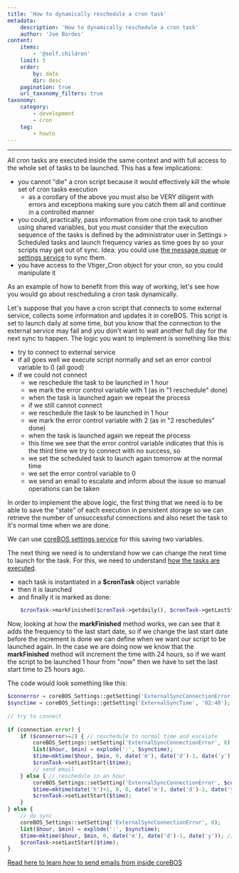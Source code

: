 ```yaml
---
title: 'How to dynamically reschedule a cron task'
metadata:
    description: 'How to dynamically reschedule a cron task'
    author: 'Joe Bordes'
content:
    items:
        - '@self.children'
    limit: 5
    order:
        by: date
        dir: desc
    pagination: true
    url_taxonomy_filters: true
taxonomy:
    category:
        - development 
        - cron
    tag:
        - howto
---
```

---

All cron tasks are executed inside the same context and with full access
to the whole set of tasks to be launched. This has a few implications:

-   you cannot "die" a cron script because it would effectively kill the
    whole set of cron tasks execution
    -   as a corollary of the above you must also be VERY diligent with
        errors and exceptions making sure you catch them all and
        continue in a controlled manner
-   you could, practically, pass information from one cron task to
    another using shared variables, but you must consider that the
    execution sequence of the tasks is defined by the administrator user
    in Settings &gt; Scheduled tasks and launch frequency varies as time
    goes by so your scripts may get out of sync. Idea: you could use
    [the message queue](http://localhost/coreBOSDocumentation/developer-guide/development%20framework/develtutorials/corebos_mqtm) or [settings service](http://localhost/coreBOSDocumentation/developer-guide/development%20framework/develtutorials/corebos_setting) to sync them.
-   you have access to the Vtiger\_Cron object for your cron, so you
    could manipulate it

As an example of how to benefit from this way of working, let's see how
you would go about rescheduling a cron task dynamically.

Let's suppose that you have a cron script that connects to some external
service, collects some information and updates it in coreBOS. This
script is set to launch daily at some time, but you know that the
connection to the external service may fail and you don't want to wait
another full day for the next sync to happen. The logic you want to
implement is something like this:

-   try to connect to external service
-   if all goes well we execute script normally and set an error control
    variable to 0 (all good)
-   if we could not connect
    -   we reschedule the task to be launched in 1 hour
    -   we mark the error control variable with 1 (as in "1 reschedule"
        done)
    -   when the task is launched again we repeat the process
    -   if we still cannot connect
    -   we reschedule the task to be launched in 1 hour
    -   we mark the error control variable with 2 (as in "2 reschedules"
        done)
    -   when the task is launched again we repeat the process
    -   this time we see that the error control variable indicates that
        this is the third time we try to connect with no success, so
    -   we set the scheduled task to launch again tomorrow at the normal
        time
    -   we set the error control variable to 0
    -   we send an email to escalate and inform about the issue so
        manual operations can be taken

In order to implement the above logic, the first thing that we need is
to be able to save the "state" of each execution in persistent storage
so we can retrieve the number of unsuccessful connections and also reset
the task to it's normal time when we are done.

We can use [coreBOS settings service](http://localhost/coreBOSDocumentation/developer-guide/development%20framework/develtutorials/corebos_setting) for
this saving two variables.

The next thing we need is to understand how we can change the next time
to launch for the task. For this, we need to understand [how the tasks are executed](https://github.com/tsolucio/corebos/blob/master/vtigercron.php#L58:L66).

-   each task is instantiated in a **$cronTask** object variable
-   then it is launched
-   and finally it is marked as done:
```php
    $cronTask->markFinished($cronTask->getdaily(), $cronTask->getLastStart());
```
Now, looking at how the **markFinished** method works, we can see that
it adds the frequency to the last start date, so if we change the last
start date before the increment is done we can define when we want our
script to be launched again. In the case we are doing now we know that
the **markFinished** method will increment the time with 24 hours, so if
we want the script to be launched 1 hour from "now" then we have to set
the last start time to 25 hours ago.

The code would look something like this:
```php
$connerror = coreBOS_Settings::getSetting('ExternalSyncConnectionError', 0);
$synctime = coreBOS_Settings::getSetting('ExternalSyncTime', '02:40'); // sync daily at 2:40 am
 
// try to connect
 
if (connection error) {
	if ($connerror>=2) { // reschedule to normal time and escalate
		coreBOS_Settings::setSetting('ExternalSyncConnectionError', 0);
		list($hour, $min) = explode(':', $synctime);
		$time=mktime($hour, $min, 0, date('m'), date('d')-1, date('y')); // yesterday at sync time so we add 24hours
		$cronTask->setLastStart($time);
		// send email
	} else { // reschedule in an hour
		coreBOS_Settings::setSetting('ExternalSyncConnectionError', $connerror+1);
		$time=mktime(date('h')+1, 0, 0, date('m'), date('d')-1, date('y')); // yesterday at sync time + 1 hour so we add 24hours
		$cronTask->setLastStart($time);
	}
} else {
	// do sync
	coreBOS_Settings::setSetting('ExternalSyncConnectionError', 0);
	list($hour, $min) = explode(':', $synctime);
	$time=mktime($hour, $min, 0, date('m'), date('d')-1, date('y')); // yesterday at sync time so we add 24hours
	$cronTask->setLastStart($time);
}
```

<div class="notices blue"> <a href="https://blog.corebos.org/blog/sendemail">Read here to learn how to send emails from inside coreBOS</a>

</blue>
